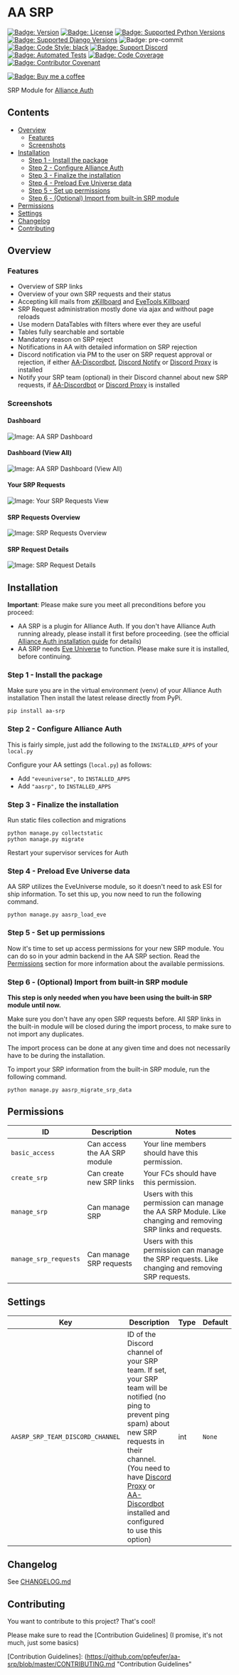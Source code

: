 # AA SRP

[![Badge: Version]][AA SRP on Pypi]
[![Badge: License]][AA SRP License]
[![Badge: Supported Python Versions]][AA SRP on Pypi]
[![Badge: Supported Django Versions]][AA SRP on Pypi]
![Badge: pre-commit]
[![Badge: Code Style: black]][black code formatter documentation]
[![Badge: Support Discord]][Support Discord]
[![Badge: Automated Tests]][Automated Tests on GitHub]
[![Badge: Code Coverage]][AA SRP on Codecov]
[![Badge: Contributor Covenant]][Code of Conduct]

[![Badge: Buy me a coffee]][ppfeufer on ko-fi]

SRP Module for [Alliance Auth]


## Contents

- [Overview](#overview)
    - [Features](#features)
    - [Screenshots](#screenshots)
- [Installation](#overview)
    - [Step 1 - Install the package](#step-1---install-the-package)
    - [Step 2 - Configure Alliance Auth](#step-2---configure-alliance-auth)
    - [Step 3 - Finalize the installation](#step-3---finalize-the-installation)
    - [Step 4 - Preload Eve Universe data](#step-4---preload-eve-universe-data)
    - [Step 5 - Set up permissions](#step-5---set-up-permissions)
    - [Step 6 - (Optional) Import from built-in SRP module](#step-6---optional-import-from-built-in-srp-module)
- [Permissions](#permissions)
- [Settings](#settings)
- [Changelog](#changelog)
- [Contributing](#contributing)


## Overview

### Features

- Overview of SRP links
- Overview of your own SRP requests and their status
- Accepting kill mails from [zKillboard] and [EveTools Killboard]
- SRP Request administration mostly done via ajax and without page reloads
- Use modern DataTables with filters where ever they are useful
- Tables fully searchable and sortable
- Mandatory reason on SRP reject
- Notifications in AA with detailed information on SRP rejection
- Discord notification via PM to the user on SRP request approval or rejection, if
  either [AA-Discordbot], [Discord Notify] or [Discord Proxy] is installed
- Notify your SRP team (optional) in their Discord channel about new SRP requests, if
  [AA-Discordbot] or [Discord Proxy] is installed


### Screenshots

#### Dashboard

![Image: AA SRP Dashboard]


#### Dashboard (View All)

![Image: AA SRP Dashboard (View All)]


#### Your SRP Requests

![Image: Your SRP Requests View]


#### SRP Requests Overview

![Image: SRP Requests Overview]


#### SRP Request Details

![Image: SRP Request Details]


## Installation

**Important**: Please make sure you meet all preconditions before you proceed:

- AA SRP is a plugin for Alliance Auth. If you don't have Alliance Auth running
  already, please install it first before proceeding. (see the official
  [Alliance Auth installation guide] for details)
- AA SRP needs [Eve Universe] to function. Please make sure it is installed, before
  continuing.


### Step 1 - Install the package

Make sure you are in the virtual environment (venv) of your Alliance Auth
installation Then install the latest release directly from PyPi.

```shell
pip install aa-srp
```


### Step 2 - Configure Alliance Auth

This is fairly simple, just add the following to the `INSTALLED_APPS` of your `local.py`

Configure your AA settings (`local.py`) as follows:

- Add `"eveuniverse",` to `INSTALLED_APPS`
- Add `"aasrp",` to `INSTALLED_APPS`


### Step 3 - Finalize the installation

Run  static files collection and migrations

```shell
python manage.py collectstatic
python manage.py migrate
```

Restart your supervisor services for Auth


### Step 4 - Preload Eve Universe data

AA SRP utilizes the EveUniverse module, so it doesn't need to ask ESI for ship
information. To set this up, you now need to run the following command.

```shell
python manage.py aasrp_load_eve
```

### Step 5 - Set up permissions

Now it's time to set up access permissions for your new SRP module. You can do so in
your admin backend in the AA SRP section. Read the [Permissions](#permissions)
section for more information about the available permissions.


### Step 6 - (Optional) Import from built-in SRP module

**This step is only needed when you have been using the built-in SRP module until now.**

Make sure you don't have any open SRP requests before. All SRP links in the built-in
module will be closed during the import process, to make sure to not import any
duplicates.

The import process can be done at any given time and does not necessarily have to be
during the installation.

To import your SRP information from the built-in SRP module, run the following command.

```shell
python manage.py aasrp_migrate_srp_data
```


## Permissions

| ID                    | Description                  | Notes                                                                                                       |
|-----------------------|------------------------------|-------------------------------------------------------------------------------------------------------------|
| `basic_access`        | Can access the AA SRP module | Your line members should have this permission.                                                              |
| `create_srp`          | Can create new SRP links     | Your FCs should have this permission.                                                                       |
| `manage_srp`          | Can manage SRP               | Users with this permission can manage the AA SRP Module. Like changing and removing SRP links and requests. |
| `manage_srp_requests` | Can manage SRP requests      | Users with this permission can manage the SRP requests. Like changing and removing SRP requests.            |


## Settings

| Key                              | Description                                                                                                                                                                                                                                                  | Type  | Default  |
|----------------------------------|--------------------------------------------------------------------------------------------------------------------------------------------------------------------------------------------------------------------------------------------------------------|-------|----------|
| `AASRP_SRP_TEAM_DISCORD_CHANNEL` | ID of the Discord channel of your SRP team. If set, your SRP team will be notified (no ping to prevent ping spam) about new SRP requests in their channel. (You need to have [Discord Proxy] or [AA-Discordbot] installed and configured to use this option) | int   | `None`   |


## Changelog

See [CHANGELOG.md]


## Contributing

You want to contribute to this project? That's cool!

Please make sure to read the [Contribution Guidelines] (I promise, it's not much,
just some basics)


<!-- Images -->
[Badge: Version]: https://img.shields.io/pypi/v/aa-srp?label=release "Version"
[Badge: License]: https://img.shields.io/github/license/ppfeufer/aa-srp "License"
[Badge: Supported Python Versions]: https://img.shields.io/pypi/pyversions/aa-srp "Supported Python Versions"
[Badge: Supported Django Versions]: https://img.shields.io/pypi/djversions/aa-srp?label=django "Supported Django Versions"
[Badge: pre-commit]: https://img.shields.io/badge/pre--commit-enabled-brightgreen?logo=pre-commit&logoColor=white "pre-commit"
[Badge: Code Style: black]: https://img.shields.io/badge/code%20style-black-000000.svg "Code Style: black"
[Badge: Support Discord]: https://img.shields.io/discord/790364535294132234?label=discord "Support Discord"
[Badge: Automated Tests]: https://github.com/ppfeufer/aa-srp/actions/workflows/automated-checks.yml/badge.svg "Automated Tests"
[Badge: Code Coverage]: https://codecov.io/gh/ppfeufer/aa-srp/branch/master/graph/badge.svg "Code Coverage"
[Badge: Contributor Covenant]: https://img.shields.io/badge/Contributor%20Covenant-2.1-4baaaa.svg "Contributor Covenant"
[Badge: Buy me a coffee]: https://ko-fi.com/img/githubbutton_sm.svg "Buy me a coffee"

[Image: AA SRP Dashboard]: https://raw.githubusercontent.com/ppfeufer/aa-srp/master/aasrp/images/aa-srp-dashboard.jpg "AA SRP Dashboard"
[Image: AA SRP Dashboard (View All)]: https://raw.githubusercontent.com/ppfeufer/aa-srp/master/aasrp/images/aa-srp-dashboard-view-all.jpg "AA SRP Dashboard (View All)"
[Image: Your SRP Requests View]: https://raw.githubusercontent.com/ppfeufer/aa-srp/master/aasrp/images/aa-srp-your-requests.jpg "Your SRP Requests View"
[Image: SRP Requests Overview]: https://raw.githubusercontent.com/ppfeufer/aa-srp/master/aasrp/images/aa-srp-requests-overview.jpg "SRP Requests Overview"
[Image: SRP Request Details]: https://raw.githubusercontent.com/ppfeufer/aa-srp/master/aasrp/images/aa-srp-request-details.jpg "SRP Request Details"

<!-- Links -->
[AA SRP on Pypi]: https://pypi.org/project/aa-srp/
[AA SRP on Codecov]: https://codecov.io/gh/ppfeufer/aa-srp
[AA SRP License]: https://github.com/ppfeufer/aa-srp/blob/master/LICENSE
[black code formatter documentation]: http://black.readthedocs.io/en/latest/
[Support Discord]: https://discord.gg/zmh52wnfvM
[Automated Tests on GitHub]: https://github.com/ppfeufer/aa-srp/actions/workflows/automated-checks.yml
[Code of Conduct]: https://github.com/ppfeufer/aa-srp/blob/master/CODE_OF_CONDUCT.md
[ppfeufer on ko-fi]: https://ko-fi.com/N4N8CL1BY

[Alliance Auth]: https://gitlab.com/allianceauth/allianceauth "Alliance Auth"
[Alliance Auth installation guide]: https://allianceauth.readthedocs.io/en/latest/installation/allianceauth.html "Alliance Auth installation guide"
[zKillboard]: https://zkillboard.com/ "zKillboard"
[EveTools Killboard]: https://kb.evetools.org/ "EveTools Killboard"
[AA-Discordbot]: https://github.com/pvyParts/allianceauth-discordbot "AA-Discordbot"
[Discord Notify]: https://gitlab.com/ErikKalkoken/aa-discordnotify "Discord Notify"
[Discord Proxy]: https://gitlab.com/ErikKalkoken/discordproxy "Discord Proxy"
[Eve Universe]: https://gitlab.com/ErikKalkoken/django-eveuniverse "Eve Universe"
[CHANGELOG.md]: https://github.com/ppfeufer/aa-srp/blob/master/CHANGELOG.md "CHANGELOG.md"
[Contribution Guidelines]: (https://github.com/ppfeufer/aa-srp/blob/master/CONTRIBUTING.md "Contribution Guidelines"
